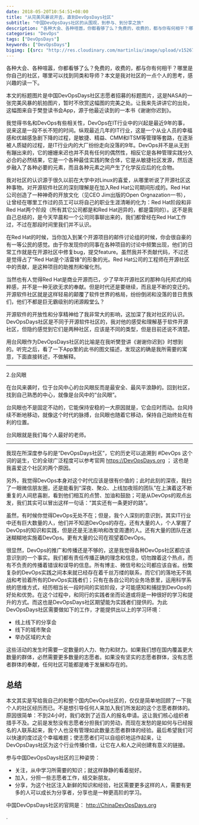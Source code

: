 ```yaml
---
date: 2018-05-20T10:54:51+08:00
title: "从完美风暴说开去，直到DevOpsDays社区"
subtitle: "中国DevOpsDays社区的从围观，到参与、到分享之旅"
description: "各种大会、各种喧嚣，你都看够了么？免费的，收费的，都与你有何相干？哪里是你自己的社区，哪里可以找到同类和导师？"
categories: "DevOps"
tags: ["DevOpsDays"]
keywords: ["DevOpsDays"]
bigimg: [{src: "http://res.cloudinary.com/martinliu/image/upload/v1526781579/Eye_Of_The_Storm_Hurricane_From_Space_freecomputerdesktopwallpaper_1600x900.jpg", desc: "DevOpsDays"}]
---
```


各种大会、各种喧嚣，你都看够了么？免费的，收费的，都与你有何相干？哪里是你自己的社区，哪里可以找到同类和导师？本文是我对社区的一点个人的思考，感兴趣的读一下。

本文的标题图片是中国DevOpsDays社区志愿者招募的标题图片，这是NASA的一张完美风暴的航拍图片，暂时不欣赏这幅图的完美之处。让我来先讲讲它的出处，这幅图来自于樊登读书会App，源于他最近读到的一本书《谢谢你迟到》。

我觉得书名和DevOps有些相关性，DevOps在IT行业中的兴起是最近9年的事，说来这是一段不长不短的时间。纵观最近几年的IT行业，这是一个从业人员的幸福感和优越感急剧下降的过程，是敏捷、精益、CMM和ITSM等管理等套路，在逐渐被人质疑的过程，是IT行业内的大厂纷纷走向没落的9年。DevOps并不是从无到有蹦出来的，它的姗姗来迟也并不具有任何的偶然性，相反它是各种管理实践分久必合的必然结果，它是一个各种最佳实践的聚合体，它是从敏捷社区发源，然后逐步融入了各种必要的元素，而且各种元素之间产生了化学反应后的化合物。

我对社区的认识源于很久以前在大学中对Linux的喜爱，从哪里听说了开源社区这种事物。对开源软件社区的深刻理解是在加入Red Hat公司期间形成的。Red Hat公司创造了一种神奇的开放文化（见CEO Jim出版的Open Orgnazation一书），让曾经在哪里工作过的员工可以将自己的职业生涯清晰的化为：Red Hat阶段和非Red Hat两个阶段（所有其它公司都是和Red Hat迥异的，都是雷同的）。这不是我自己总结的，是今天早晨和一个公司同事聊出来的，我们都曾经在Red Hat工作过，不过在那段时间里我们并不认识。

在Red Hat的时候，当你加入到某个开源项目的邮件讨论组的时候，你会很自豪的有一等公民的感觉。由于你发现你的同事在各种项目的讨论中频繁出现，他们的日常工作就是在开源社区中修复bug，提交feature。虽然我并不贡献代码，不过还是觉得占了“Red Hat是个活雷锋”的形象的光。Red Hat公司的工程师在开源社区中的贡献，是这种项目的助推剂和催化剂。

当然也有人觉得Red Hat是商业开源而已，少了早年开源社区的那种乌托邦式的纯粹感，并不是一种无欲无求的奉献。但是时代还是要继续，而且是不断的变迁的。开源软件社区就是这样轻易的颠覆了软件世界的格局，纷纷倒闭和没落的昔日贵族们，他们不都是巨无霸级别的闭源殿堂么？

开源软件的开放性和分享精神给了我非常大的影响，这加深了我对社区的认识。DevOpsDays社区是不同于开源软件社区的，我对他的感受和理解基于软件开源社区，但隐约感觉到它们是两种社区，应该是不同的类型，但是目前还说不清楚。

用台风眼作为DevOpsDays社区的比喻是在我听樊登讲《谢谢你迟到》时想到的。听完之后，看了一下App里的此书的图文描述，发现这的确是我所需要的寓意，下面直接转述，不做解释。

---
2.台风眼

在台风来袭时，位于台风中心的台风眼反而是最安全、最风平浪静的。回到社区，找到自己熟悉的中心，就像是台风中的“台风眼”。

台风眼也不是固定不动的，它能保持安稳的一大原因就是，它会应时而动。台风持续不断地移动，就像这个时代的脉搏，台风眼也随着它移动，保持自己始终处在有利的位置。

台风眼就是我们每个人最好的老师。

---

我现在所深度参与的是“DevOpsDays社区”，它的历史可以追溯到 #DevOps 这个词的诞生，它的全球广泛程度可以参考官网 https://DevOpsDays.org ； 这也是我喜爱这个社区的两个原因。

另外，我觉得DevOps本身对这个时代应该是很有价值的；此时此刻的深夜，我扫了一眼微信朋友圈，还是能看到“深夜、聚众、上线加夜班的团队”在上演着这不断重复的人间悲喜剧，看到他们相互的点赞、加油和鼓励；可是从DevOps的观点出发，我们其实可以冒出这样一句话：“其实还有一条更好的路”。

虽然，有时候你觉得DevOps无处不在；但是，我个人深刻的意识到，其实IT行业中还有巨大数量的人，他们并不知道DevOps的存在。还有大量的人，个人掌握了DevOps的知识和实践，但是还是无法影响和改变周遭的人。还有大量的团队在迷迷糊糊地实施着DevOps。更有大量的公司在观望着DevOps。

很显然，DevOps的推广和传播还是不够的，这是我觉得各种DevOps社区都应该意识到的一个事实。我们都有责任传播正确的理念和信息，切勿蹭着这个热点，而有不负责的传播着错误和误导的信息。所有博主、微信号和公司都应该自省。纷繁复杂的DevOps实践之间本来就已经存在着千丝万缕的联系，而它们的落地无不挑战和考验着所有的DevOps实践者们；只有在各自公司的业务场景里，运用科学系统的思维方式，经历相当长一段时间的实验阶段，才可能感知和捕捉到DevOps的好处和优势。在这个过程中，和同行的实践者坐而论道或将是一种很好的学习和提升的方式。而这也是DevOpsDays社区期望能为实践者们提供的。为此DevOpsDays社区需要做如下的工作，才能提供出以上的学习环境：

* 线上线下的分享会
* 线下的城市聚会
* 举办区域的大会

这些活动的发生时需要一定数量的人力、物力和财力。如果我们想在国内覆盖更大数量的群体，必然需要更多数量的志愿者。如果没有坚实的志愿者群体，没有志愿者群体的奉献，任何社区可能都是难于发展和存在的。

## 总结

本文其实是写给我自己的和整个国内DevOps社区的，仅仅是简单地回顾了一下我个人的社区经历而已。不是想引导任何人来加入我们所发起的这个志愿者群体的。原因很简单：不到24小时，我们收到了近百人的报名申请。这让我们核心组织者措手不及。之前是发愁没有志愿者分担我们的劳动，而现在发愁的是如何与已经报名的人联系起来，我个人也没有管理如此数量志愿者群体的经验。最后希望我们可以快速的度过这个幸福难题；使志愿者们可以自组织地运作起来，让DevOpsDays社区为这个行业传播价值，让它在人和人之间创建有意义的链接。

参与中国DevOpsDays社区的三种姿势：

* 关注，从中学习所需要的知识；就这样静静的看着挺好。
* 加入，分担一些志愿者工作，结交新朋友。
* 分享，为这个社区注入新鲜的知识和经验，社区需要更多这样的人，需要有更多的人可以成长为分享者，分享也是一种更高阶的学习。

中国DevOpsDays社区的官网是： http://ChinaDevOpsDays.org

.